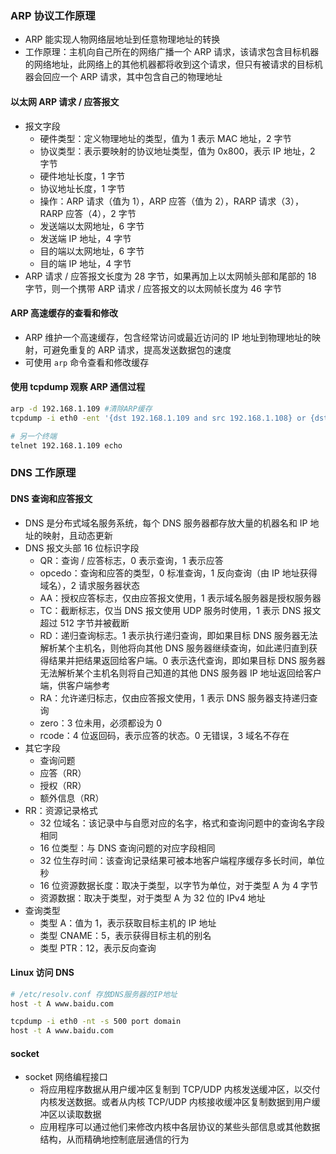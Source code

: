 ### ARP 协议工作原理

- ARP 能实现人物网络层地址到任意物理地址的转换
- 工作原理：主机向自己所在的网络广播一个 ARP 请求，该请求包含目标机器的网络地址，此网络上的其他机器都将收到这个请求，但只有被请求的目标机器会回应一个 ARP 请求，其中包含自己的物理地址

#### 以太网 ARP 请求 / 应答报文

- 报文字段
  - 硬件类型：定义物理地址的类型，值为 1 表示 MAC 地址，2 字节
  - 协议类型：表示要映射的协议地址类型，值为 0x800，表示 IP 地址，2 字节
  - 硬件地址长度，1 字节
  - 协议地址长度，1 字节
  - 操作：ARP 请求（值为 1），ARP 应答（值为 2），RARP 请求（3），RARP 应答（4），2 字节
  - 发送端以太网地址，6 字节
  - 发送端 IP 地址，4 字节
  - 目的端以太网地址，6 字节
  - 目的端 IP 地址，4 字节
- ARP 请求 / 应答报文长度为 28 字节，如果再加上以太网帧头部和尾部的 18 字节，则一个携带 ARP 请求 / 应答报文的以太网帧长度为 46 字节

#### ARP 高速缓存的查看和修改

- ARP 维护一个高速缓存，包含经常访问或最近访问的 IP 地址到物理地址的映射，可避免重复的 ARP 请求，提高发送数据包的速度
- 可使用 `arp` 命令查看和修改缓存

#### 使用 tcpdump 观察 ARP 通信过程

```sh
arp -d 192.168.1.109 #清除ARP缓存
tcpdump -i eth0 -ent '{dst 192.168.1.109 and src 192.168.1.108} or {dst 192.168.1.108 and src 192.168.1.109}'

# 另一个终端
telnet 192.168.1.109 echo
```

### DNS 工作原理

#### DNS 查询和应答报文

- DNS 是分布式域名服务系统，每个 DNS 服务器都存放大量的机器名和 IP 地址的映射，且动态更新
- DNS 报文头部 16 位标识字段
  - QR：查询 / 应答标志，0 表示查询，1 表示应答
  - opcedo：查询和应答的类型，0 标准查询，1 反向查询（由 IP 地址获得域名），2 请求服务器状态
  - AA：授权应答标志，仅由应答报文使用，1 表示域名服务器是授权服务器
  - TC：截断标志，仅当 DNS 报文使用 UDP 服务时使用，1 表示 DNS 报文超过 512 字节并被截断
  - RD：递归查询标志。1 表示执行递归查询，即如果目标 DNS 服务器无法解析某个主机名，则他将向其他 DNS 服务器继续查询，如此递归直到获得结果并把结果返回给客户端。0 表示迭代查询，即如果目标 DNS 服务器无法解析某个主机名则将自己知道的其他 DNS 服务器 IP 地址返回给客户端，供客户端参考
  - RA：允许递归标志，仅由应答报文使用，1 表示 DNS 服务器支持递归查询
  - zero：3 位未用，必须都设为 0
  - rcode：4 位返回码，表示应答的状态。0 无错误，3 域名不存在
- 其它字段
  - 查询问题
  - 应答（RR）
  - 授权（RR）
  - 额外信息（RR）
- RR：资源记录格式
  - 32 位域名：该记录中与自愿对应的名字，格式和查询问题中的查询名字段相同
  - 16 位类型：与 DNS 查询问题的对应字段相同
  - 32 位生存时间：该查询记录结果可被本地客户端程序缓存多长时间，单位秒
  - 16 位资源数据长度：取决于类型，以字节为单位，对于类型 A 为 4 字节
  - 资源数据：取决于类型，对于类型 A 为 32 位的 IPv4 地址
- 查询类型
  - 类型 A：值为 1，表示获取目标主机的 IP 地址
  - 类型 CNAME：5，表示获得目标主机的别名
  - 类型 PTR：12，表示反向查询

#### Linux 访问 DNS

```sh
# /etc/resolv.conf 存放DNS服务器的IP地址
host -t A www.baidu.com
```

```sh
tcpdump -i eth0 -nt -s 500 port domain
host -t A www.baidu.com
```

#### socket

- socket 网络编程接口
  - 将应用程序数据从用户缓冲区复制到 TCP/UDP 内核发送缓冲区，以交付内核发送数据。或者从内核 TCP/UDP 内核接收缓冲区复制数据到用户缓冲区以读取数据
  - 应用程序可以通过他们来修改内核中各层协议的某些头部信息或其他数据结构，从而精确地控制底层通信的行为
